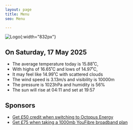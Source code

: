 ```yaml
---
layout: page
title: Menu
seo: Menu

---
```


![Logo](/images/logo.jpg){:width="832px"}

<!-- weather_marker starts -->
## On Saturday, 17 May 2025

- The average temperature today is 15.88˚C,
- With highs of 16.65˚C and lows of 14.97˚C,
- It may feel like 14.99˚C with scattered clouds
- The wind speed is 3.13m/s and visibility is 10000m
- The pressure is 1023hPa and humidity is 56%
- The sun will rise at 04:11 and set at 19:57

<!-- weather_marker ends -->

## Sponsors

- [Get £50 credit when switching to Octopus Energy](https://bit.ly/3oD1nnS)
- [Get £75 when taking a 1000mb YouFibre broadband plan](https://aklam.io/91zWhU?)
